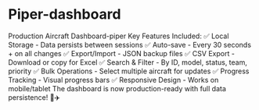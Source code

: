 # Piper-dashboard
Production Aircraft Dashboard-piper
Key Features Included:
✅ Local Storage - Data persists between sessions
✅ Auto-save - Every 30 seconds + on all changes
✅ Export/Import - JSON backup files
✅ CSV Export - Download or copy for Excel
✅ Search & Filter - By ID, model, status, team, priority
✅ Bulk Operations - Select multiple aircraft for updates
✅ Progress Tracking - Visual progress bars
✅ Responsive Design - Works on mobile/tablet
The dashboard is now production-ready with full data persistence! 🚁✈️
